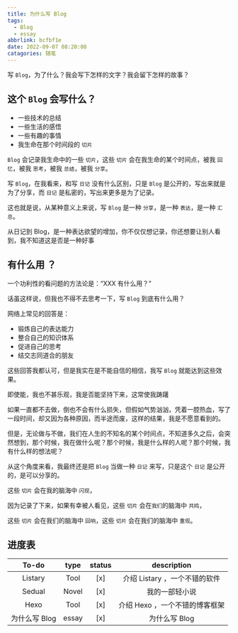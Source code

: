 ```yaml
---
title: 为什么写 Blog
tags: 
  - Blog
  - essay
abbrlink: bcfbf1e
date: 2022-09-07 08:20:08
catagories: 随笔
---
```


写 `Blog`，为了什么？我会写下怎样的文字？我会留下怎样的故事？

## 这个 `Blog` 会写什么？

- 一些技术的总结
- 一些生活的感悟
- 一些有趣的事情
- 我生命在那个时间段的 `切片`

`Blog` 会记录我生命中的一些 `切片`，这些 `切片` 会在我生命的某个时间点，被我 `回忆`，被我 `思考`，被我 `总结`，被我 `分享`。

写 `Blog`，在我看来，和写 `日记` 没有什么区别，只是 `Blog` 是公开的，写出来就是为了分享，而 `日记` 是私密的，写出来更多是为了记录。

这也就是说，从某种意义上来说，写 `Blog` 是一种 `分享`，是一种 `表达`，是一种 `汇总`。

从日记到 Blog，是一种表达欲望的增加，你不仅仅想记录，你还想要让别人看到，我不知道这是否是一种好事

## 有什么用 ？

一个功利性的看问题的方法论是：“XXX 有什么用？”

话虽这样说，但我也不得不去思考一下，写 `Blog` 到底有什么用？

网络上常见的回答是：

- 锻炼自己的表达能力
- 整合自己的知识体系
- 促进自己的思考
- 结交志同道合的朋友

这些回答我都认可，但是我实在是不能自信的相信，我写 `Blog` 就能达到这些效果。

即使能，我也不甚乐观，我是否能坚持下来，这常使我踌躇

如果一直都不去做，倒也不会有什么损失，但假如气势汹汹，凭着一腔热血，写了一段时间，却又因为各种原因，而半途而废，这样的结果，我是不愿意看到的。

但是，无论做与不做，我们在人生的不知名的某个时间点，不知道多久之后，会突然想到，那个时候，我在做什么呢？那个时候，我是什么样的人呢？那个时候，我有什么样的想法呢？

从这个角度来看，我最终还是把 `Blog` 当做一种 `日记` 来写，只是这个 `日记` 是公开的，是可以分享的。

这些 `切片` 会在我的脑海中 `闪现`，

因为记录了下来，如果有幸被人看见，这些 `切片` 会在`我们`的脑海中 `共鸣`，

这些 `切片` 会在我们的脑海中 `回响`，这些 `切片` 会在我们的脑海中 `重现`。

## 进度表

| To-do | type | status | description |
| :----:| :----: | :----: | :----: |
| Listary | Tool | [x]  | 介绍 Listary ，一个不错的软件 |
| Sedual| Novel   | [x] | 我的一部轻小说 |
| Hexo | Tool| [x] | 介绍 Hexo ，一个不错的博客框架 |
| 为什么写 Blog | essay | [x] | 为什么写 Blog |
